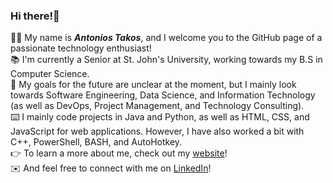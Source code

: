 ### Hi there!:wave:
:man_technologist: My name is ***Antonios Takos***, and I welcome you to the GitHub page of a passionate technology enthusiast! <br>
:books: I'm currently a Senior at St. John's University, working towards my B.S in Computer Science. <br>
:briefcase: My goals for the future are unclear at the moment, but I mainly look towards Software Engineering, Data Science, and Information Technology (as well as DevOps, Project Management, and Technology Consulting). <br>
:keyboard: I mainly code projects in Java and Python, as well as HTML, CSS, and JavaScript for web applications. However, I have also worked a bit with C++, PowerShell, BASH, and AutoHotkey. <br>
:point_right: To learn a more about me, check out my [website](https://adonitakos.github.io/Personal-Website/)! <br>
:envelope: And feel free to connect with me on [LinkedIn](https://www.linkedin.com/in/antonios-f-takos/)!
